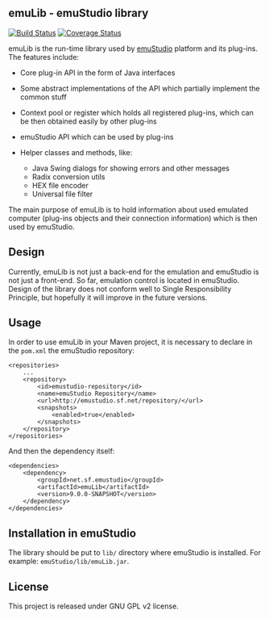 emuLib - emuStudio library
--------------------------
[![Build Status](https://travis-ci.org/vbmacher/emuLib.svg)](https://travis-ci.org/vbmacher/emuLib)
[![Coverage Status](https://coveralls.io/repos/vbmacher/emuLib/badge.svg?branch=branch-9_0)](https://coveralls.io/r/vbmacher/emuLib?branch=branch-9_0)

emuLib is the run-time library used by [emuStudio](http://github.com/vbmacher/emuStudio) platform and its plug-ins.
The features include:
 
* Core plug-in API in the form of Java interfaces

* Some abstract implementations of the API which partially implement the common stuff

* Context pool or register which holds all registered plug-ins, which can be then obtained easily by other plug-ins 

* emuStudio API which can be used by plug-ins

* Helper classes and methods, like:

    * Java Swing dialogs for showing errors and other messages
    * Radix conversion utils
    * HEX file encoder
    * Universal file filter
 
The main purpose of emuLib is to hold information about used emulated computer (plug-ins objects and their connection
information) which is then used by emuStudio.

Design
------

Currently, emuLib is not just a back-end for the emulation and emuStudio is not just a front-end. So far, emulation
control is located in emuStudio. Design of the library does not conform well to Single Responsibility Principle,
but hopefully it will improve in the future versions.

Usage
-----

In order to use emuLib in your Maven project, it is necessary to declare in the `pom.xml` the emuStudio repository:

```
<repositories>
    ...
    <repository>
        <id>emustudio-repository</id>
        <name>emuStudio Repository</name>
        <url>http://emustudio.sf.net/repository/</url>
        <snapshots>
            <enabled>true</enabled>
        </snapshots>
    </repository>
</repositories>
```

And then the dependency itself:

```
<dependencies>
    <dependency>
        <groupId>net.sf.emustudio</groupId>
        <artifactId>emuLib</artifactId>
        <version>9.0.0-SNAPSHOT</version>
    </dependency>
</dependencies>
```

Installation in emuStudio
-------------------------

The library should be put to `lib/` directory where emuStudio is installed.
For example: `emuStudio/lib/emuLib.jar`.

License
-------

This project is released under GNU GPL v2 license.